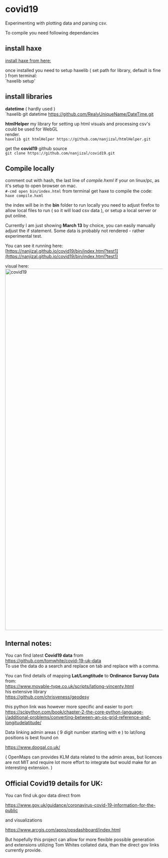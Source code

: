 # covid19
Experimenting with plotting data and parsing csv.
 
To compile you need following dependancies  
## install haxe 
[install haxe from here:](https://haxe.org/download/  )
  
once installed you need to setup haxelib ( set path for library, default is fine ) from terminal:  
`haxelib setup'  

## install libraries
**datetime** ( hardly used )  
`haxelib git datetime https://github.com/RealyUniqueName/DateTime.git 
  
**htmlHelper** my library for setting up html visuals and processing csv's could be used for WebGL  
render.   
`haxelib git htmlHelper https://github.com/nanjizal/htmlHelper.git`  
  
get the **covid19** github source  
`git clone https://github.com/nanjizal/covid19.git`  

## Compile locally
comment out with hash, the last line of *compile.hxml* if your on linux/pc, as it's setup to open browser on mac.    
`#-cmd open bin/index.html`
from terminal get haxe to compile the code:  
`haxe compile.hxml`
  
the index will be in the **bin** folder to run locally you need to adjust firefox to allow local files to run ( so it will load csv data ), or setup a local server or put online.

Currently I am just showing **March 13** by choice, you can easily manually adjust the if statement. Some data is probably not rendered - rather experimental test.
  
You can see it running here:
[https://nanjizal.github.io/covid19/bin/index.html?test1](https://nanjizal.github.io/covid19/bin/index.html?test1)

visual here:
<img width="1156" alt="covid19" src="https://user-images.githubusercontent.com/20134338/76690769-8513ea80-663b-11ea-9fc8-e99e8bb4d8ec.png">

## Internal notes:  
  
You can find latest **Covid19 data** from  
https://github.com/tomwhite/covid-19-uk-data  
To use the data do a search and replace on tab and replace with a comma.  

You can find details of mapping **Lat/Longtitude** to **Ordinance Survay Data** from:  
https://www.movable-type.co.uk/scripts/latlong-vincenty.html  
his extensive library  
https://github.com/chrisveness/geodesy  

this python link was however more specific and easier to port:  
https://scipython.com/book/chapter-2-the-core-python-language-i/additional-problems/converting-between-an-os-grid-reference-and-longitudelatitude/  
  
Data linking admin areas ( 9 digit number starting with e ) to lat/long positions is best found on 
  
https://www.doogal.co.uk/  
  
( OpenMaps can provides KLM data related to the admin areas, but licences are not MIT and require lot more effort to integrate but would make for an interesting extension. )

## Official Covid19 details for UK:
  
You can find uk.gov data direct from 

https://www.gov.uk/guidance/coronavirus-covid-19-information-for-the-public

and visualizations

https://www.arcgis.com/apps/opsdashboard/index.html

But hopefully this project can allow for more flexible possible generation and extensions utilizing Tom Whites collated data, than the direct gov links currently provide.
